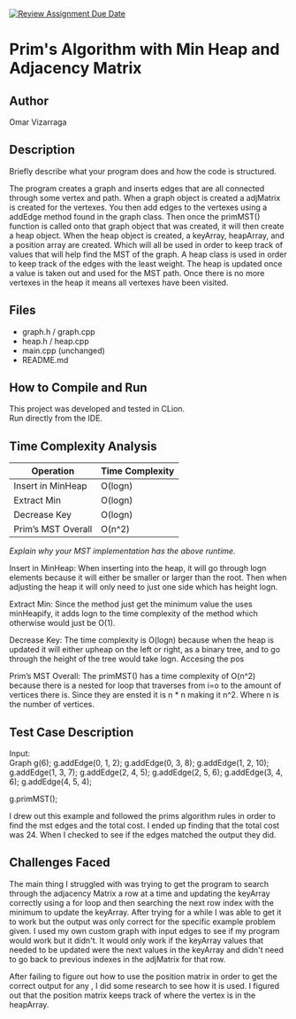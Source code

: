 [![Review Assignment Due Date](https://classroom.github.com/assets/deadline-readme-button-22041afd0340ce965d47ae6ef1cefeee28c7c493a6346c4f15d667ab976d596c.svg)](https://classroom.github.com/a/K_t6ffJX)
# Prim's Algorithm with Min Heap and Adjacency Matrix

## Author
Omar Vizarraga

## Description
Briefly describe what your program does and how the code is structured.

The program creates a graph and inserts edges that are all connected
through some vertex and path. When a graph object is created a adjMatrix
is created for the vertexes. You then add edges to the vertexes using a addEdge 
method found in the graph class. Then once the primMST() function is called onto
that graph object that was created, it will then create a heap object. When
the heap object is created, a keyArray, heapArray,
and a position array are created. Which will all be used in order to keep track of
values that will help find the MST of the graph. A heap class is used
in order to keep track of the edges with the least weight. The heap
is updated once a value is taken out and used for the MST path. Once
there is no more vertexes in the heap it means all vertexes have been visited.

## Files
- graph.h / graph.cpp
- heap.h / heap.cpp
- main.cpp (unchanged)
- README.md

## How to Compile and Run
This project was developed and tested in CLion.  
Run directly from the IDE.

## Time Complexity Analysis


| Operation            | Time Complexity |
|----------------------|-----------------|
| Insert in MinHeap    | O(logn)         |
| Extract Min          | O(logn)         |
| Decrease Key         | O(logn)         |
| Prim’s MST Overall   | O(n^2)          |

_Explain why your MST implementation has the above runtime._

Insert in MinHeap:
When inserting into the heap, it will go through logn elements
because it will either be smaller or larger than the root. Then
when adjusting the heap it will only need to just one side which
has height logn.

Extract Min:
Since the method just get the minimum value the uses minHeapify,
it adds logn to the time complexity of the method which otherwise
would just be O(1).

Decrease Key:
The time complexity is O(logn) because when the heap is updated
it will either upheap on the left or right, as a binary tree, and
to go through the height of the tree would take logn. Accesing
the pos

Prim’s MST Overall:
The primMST() has a time complexity of O(n^2) because there is a nested for loop that traverses
from i=o to the amount of vertices there is. Since they are ensted it is n * n making it n^2.
Where n is the number of vertices.

## Test Case Description

Input:  
Graph g(6);
g.addEdge(0, 1, 2);
g.addEdge(0, 3, 8);
g.addEdge(1, 2, 10);
g.addEdge(1, 3, 7);
g.addEdge(2, 4, 5);
g.addEdge(2, 5, 6);
g.addEdge(3, 4, 6);
g.addEdge(4, 5, 4);

g.primMST();

I drew out this example and followed the prims algorithm rules
in order to find the mst edges and the total cost. I ended up finding that
the total cost was 24. When I checked to see if the edges matched
the output they did.

## Challenges Faced
The main thing I struggled with was trying to get the program
to search through the adjacency Matrix a row at a time and 
updating the keyArray correctly using a for loop and then searching the 
next row index with the minimum to update the keyArray. After trying for a 
while I was able to get it to work but the output was only correct for the specific
example problem given. I used my own custom graph with input edges
to see if my program would work but it didn't. It would only work
if the keyArray values that needed to be updated were the next values
in the keyArray and didn't need to go back to previous indexes in the
adjMatrix for that row.

After failing to figure out how to use the position matrix in order 
to get the correct output for any , I did some research to see how it 
is used. I figured out that the position matrix keeps track of where the
vertex is in the heapArray.